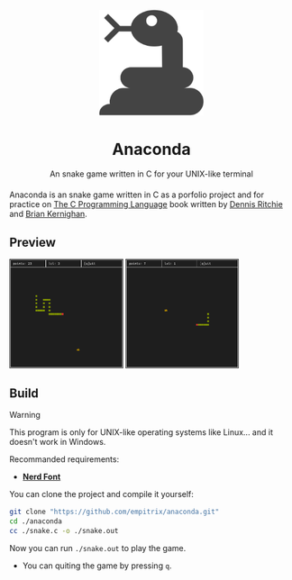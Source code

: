 <div align="center" style="margin: 20px">
	<picture>
		<source media="(prefers-color-scheme: dark)" srcset="./screen/anaconda_light.svg" width="40%">
		<img alt="Anaconda" src="./screen/anaconda_dark.svg" width="40%">
	</picture>
	<h1>Anaconda</h1>
	<p>An snake game written in C for your UNIX-like terminal</p>
</div>

Anaconda is an snake game written in C as a porfolio project and for practice on [The C Programming Language](https://en.wikipedia.org/wiki/The_C_Programming_Language) book written by [Dennis Ritchie](https://en.wikipedia.org/wiki/Dennis_Ritchie) and [Brian Kernighan](https://en.wikipedia.org/wiki/Brian_Kernighan).

## Preview
<div>
	<img alt="Anaconda" src="./screen/preview_img_1.png" width="40%" />
	<img alt="Anaconda" src="./screen/preview_img_2.png" width="40%" />
</div>

## Build

> [!WARNING]
> This program is only for UNIX-like operating systems like Linux... and it doesn't work in Windows.

Recommanded requirements:
- [**Nerd Font**](https://github.com/ryanoasis/nerd-fonts)

You can clone the project and compile it yourself:
```bash
git clone "https://github.com/empitrix/anaconda.git"
cd ./anaconda
cc ./snake.c -o ./snake.out
```
Now you can run `./snake.out` to play the game.


- You can quiting the game by pressing `q`.

<!--
## Keys
|    Key        |    Action          |
|:--------------|:-------------------|
| `q`           |   quit game        |
| `ARROW-UP`    |   Move snake up    |
| `ARROW-LEFT`  |   Move snake left  |
| `ARROW-RIGHT` |   Move snake right |
| `ARROW-DOWN`  |   Move snake down  |


## TODO
- [ ] Support for Windows
-->
